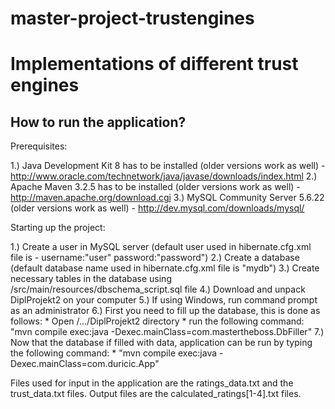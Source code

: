 # master-project-trustengines
Implementations of different trust engines
==========================================

How to run the application?
---------------------------

Prerequisites:

  1.) Java Development Kit 8 has to be installed (older versions work as well) -
      http://www.oracle.com/technetwork/java/javase/downloads/index.html
  2.) Apache Maven 3.2.5 has to be installed (older versions work as well) - 
      http://maven.apache.org/download.cgi
  3.) MySQL Community Server 5.6.22 (older versions work as well) - 
      http://dev.mysql.com/downloads/mysql/
  
Starting up the project:

  1.) Create a user in MySQL server (default user used in hibernate.cfg.xml file is - username:"user" password:"password")
  2.) Create a database (default database name used in hibernate.cfg.xml file is "mydb")
  3.) Create necessary tables in the database using /src/main/resources/dbschema_script.sql file
  4.) Download and unpack DiplProjekt2 on your computer
  5.) If using Windows, run command prompt as an administrator
  6.) First you need to fill up the database, this is done as follows:
    * Open /.../DiplProjekt2 directory
    * run the following command: "mvn compile exec:java -Dexec.mainClass=com.mastertheboss.DbFiller"
  7.) Now that the database if filled with data, application can be run by typing the following command:
    * "mvn compile exec:java -Dexec.mainClass=com.duricic.App"
    
Files used for input in the application are the ratings_data.txt and the trust_data.txt files.
Output files are the calculated_ratings[1-4].txt files.



